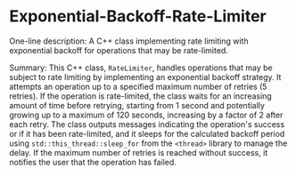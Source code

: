 # Exponential-Backoff-Rate-Limiter

One-line description: A C++ class implementing rate limiting with exponential backoff for operations that may be rate-limited.

Summary: This C++ class, `RateLimiter`, handles operations that may be subject to rate limiting by implementing an exponential backoff strategy. It attempts an operation up to a specified maximum number of retries (5 retries). If the operation is rate-limited, the class waits for an increasing amount of time before retrying, starting from 1 second and potentially growing up to a maximum of 120 seconds, increasing by a factor of 2 after each retry. The class outputs messages indicating the operation's success or if it has been rate-limited, and it sleeps for the calculated backoff period using `std::this_thread::sleep_for` from the `<thread>` library to manage the delay. If the maximum number of retries is reached without success, it notifies the user that the operation has failed.
